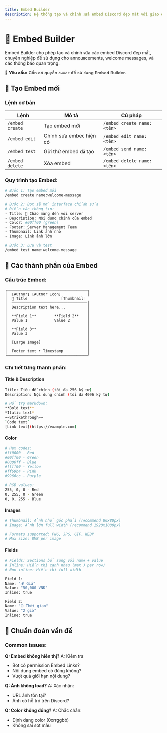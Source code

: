 ```yaml
---
title: Embed Builder
description: Hệ thống tạo và chỉnh sửa embed Discord đẹp mắt với giao diện trực quan
---
```


# 📝 Embed Builder

Embed Builder cho phép tạo và chỉnh sửa các embed Discord đẹp mắt, chuyên nghiệp để sử dụng cho announcements, welcome messages, và các thông báo quan trọng.

<div className="callout callout-info">
  <strong>🔐 Yêu cầu:</strong> Cần có quyền <code>owner</code> để sử dụng Embed Builder.
</div>

## 🎨 Tạo Embed mới

### Lệnh cơ bản

<table className="command-table">
  <thead>
    <tr>
      <th>Lệnh</th>
      <th>Mô tả</th>
      <th>Cú pháp</th>
    </tr>
  </thead>
  <tbody>
    <tr>
      <td><code>/embed create</code></td>
      <td>Tạo embed mới</td>
      <td><code>/embed create name:&lt;tên&gt;</code></td>
    </tr>
    <tr>
      <td><code>/embed edit</code></td>
      <td>Chỉnh sửa embed hiện có</td>
      <td><code>/embed edit name:&lt;tên&gt;</code></td>
    </tr>
    <tr>
      <td><code>/embed test</code></td>
      <td>Gửi thử embed đã tạo</td>
      <td><code>/embed send name:&lt;tên&gt;</code></td>
    </tr>
    <tr>
      <td><code>/embed delete</code></td>
      <td>Xóa embed</td>
      <td><code>/embed delete name:&lt;tên&gt;</code></td>
    </tr>
  </tbody>
</table>

### Quy trình tạo Embed:

```bash
# Bước 1: Tạo embed mới
/embed create name:welcome-message

# Bước 2: Bot sẽ mở interface chỉnh sửa
# Điền các thông tin:
- Title: 🎉 Chào mừng đến với server!
- Description: Nội dung chính của embed
- Color: #00ff00 (green)
- Footer: Server Management Team
- Thumbnail: Link ảnh nhỏ
- Image: Link ảnh lớn

# Bước 3: Lưu và test
/embed test name:welcome-message
```

## 🎨 Các thành phần của Embed

### Cấu trúc Embed:

```
┌────────────────────────────────────┐
│  [Author] [Author Icon]            │
│  📝 Title               [Thumbnail]
│  ──────────────────────────────────│
│  Description text here...          │
│                                    │
│  **Field 1**        **Field 2**    │
│  Value 1            Value 2        │
│                                    │
│  **Field 3**                       │
│  Value 3                           │
│                                    │
│  [Large Image]                     │
│                                    │
│  Footer text • Timestamp           │
└────────────────────────────────────┘
```

### Chi tiết từng thành phần:

#### **Title & Description**
```bash
Title: Tiêu đề chính (tối đa 256 ký tự)
Description: Nội dung chính (tối đa 4096 ký tự)

# Hỗ trợ markdown:
**Bold text**
*Italic text*  
~~Strikethrough~~
`Code text`
[Link text](https://example.com)
```

#### **Color**
```bash
# Hex codes:
#ff0000 - Red
#00ff00 - Green  
#0000ff - Blue
#ffff00 - Yellow
#ff69b4 - Pink
#9966cc - Purple

# RGB values:
255, 0, 0 - Red
0, 255, 0 - Green
0, 0, 255 - Blue
```

#### **Images**
```bash
# Thumbnail: Ảnh nhỏ góc phải (recommend 80x80px)
# Image: Ảnh lớn full width (recommend 1920x1080px)

# Formats supported: PNG, JPG, GIF, WEBP
# Max size: 8MB per image
```

#### **Fields**
```bash
# Fields: Sections bổ sung với name + value
# Inline: Hiển thị cạnh nhau (max 3 per row)
# Non-inline: Hiển thị full width

Field 1:
Name: "💰 Giá"
Value: "50,000 VNĐ"  
Inline: true

Field 2:
Name: "⏰ Thời gian"
Value: "2 giờ"
Inline: true
```

## 🔧 Chuẩn đoán vấn đề

### Common issues:

**Q: Embed không hiển thị?**
A: Kiểm tra:
- Bot có permission Embed Links?
- Nội dung embed có đúng không?
- Vượt quá giới hạn nội dung?

**Q: Ảnh không load?**
A: Xác nhận:
- URL ảnh tồn tại?
- Ảnh có hỗ trợ trên Discord?

**Q: Color không đúng?**
A: Chắc chắn:
- Định dạng color (0xrrggbb)
- Không sai sót màu